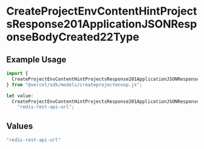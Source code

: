 # CreateProjectEnvContentHintProjectsResponse201ApplicationJSONResponseBodyCreated22Type

## Example Usage

```typescript
import {
  CreateProjectEnvContentHintProjectsResponse201ApplicationJSONResponseBodyCreated22Type,
} from "@vercel/sdk/models/createprojectenvop.js";

let value:
  CreateProjectEnvContentHintProjectsResponse201ApplicationJSONResponseBodyCreated22Type =
    "redis-rest-api-url";
```

## Values

```typescript
"redis-rest-api-url"
```